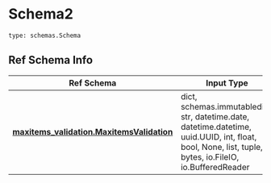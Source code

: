 # Schema2
```
type: schemas.Schema
```

## Ref Schema Info
Ref Schema | Input Type | Output Type
---------- | ---------- | -----------
[**maxitems_validation.MaxitemsValidation**](../../../../../../components/schema/maxitems_validation.md) | dict, schemas.immutabledict, str, datetime.date, datetime.datetime, uuid.UUID, int, float, bool, None, list, tuple, bytes, io.FileIO, io.BufferedReader | schemas.immutabledict, str, float, int, bool, None, tuple, bytes, io.FileIO
